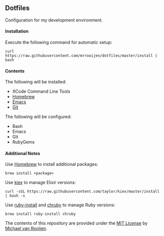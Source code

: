 ## Dotfiles

Configuration for my development environment.


#### Installation

Execute the following command for automatic setup:

```
curl https://raw.githubusercontent.com/mrrooijen/dotfiles/master/install | bash
```


#### Contents

The following will be installed:

- XCode Command Line Tools
- [Homebrew]
- [Emacs]
- [Git]

The following will be configured:

- Bash
- Emacs
- Git
- RubyGems


#### Additional Notes

Use [Homebrew] to install additional packages:

```
brew install <package>
```

Use [kiex] to manage Elixir versions:

```
curl -sSL https://raw.githubusercontent.com/taylor/kiex/master/install | bash -s
```

Use [ruby-install] and [chruby] to manage Ruby versions:

```
brew install ruby-install chruby
```

The contents of this repository are provided under the [MIT License] by [Michael van Rooijen].

[Homebrew]: https://brew.sh
[Emacs]: https://emacsformacosx.com
[Git]: https://git-scm.com
[kiex]: https://github.com/taylor/kiex
[ruby-install]: https://github.com/postmodern/ruby-install
[chruby]: https://github.com/postmodern/chruby
[Michael van Rooijen]: https://michael.vanrooijen.io
[MIT License]: https://github.com/mrrooijen/dotfiles/blob/master/LICENSE
